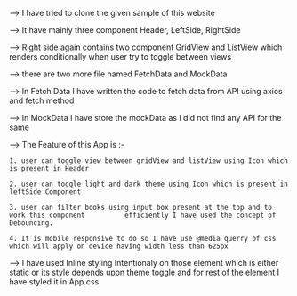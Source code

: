 --> I have tried to clone the given sample of this website

--> It have mainly three component Header, LeftSide, RightSide

--> Right side again contains two component GridView and ListView which renders conditionally when
user try to toggle between views

--> there are two more file named FetchData and MockData

--> In Fetch Data I have written the code to fetch data from API using axios and fetch method

--> In MockData I have store the mockData as I did not find any API for the same

--> The Feature of this App is :-

    1. user can toggle view between gridView and listView using Icon which is present in Header

    2. user can toggle light and dark theme using Icon which is present in leftSide Component

    3. user can filter books using input box present at the top and to work this component          efficiently I have used the concept of Debouncing.

    4. It is mobile responsive to do so I have use @media querry of css which will apply on device having width less than 625px

--> I have used Inline styling Intentionaly on those element which is either static or its style
    depends upon theme toggle and for rest of the element I have styled it in App.css
